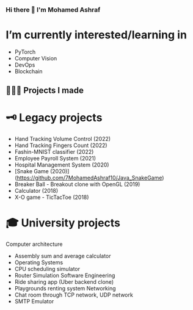 ### Hi there 👋 I'm Mohamed Ashraf


# I’m currently interested/learning in
- PyTorch
- Computer Vision
- DevOps
- Blockchain

## 👨🏻‍💻 Projects I made


# 🗝 Legacy projects
- Hand Tracking Volume Control (2022)
- Hand Tracking Fingers Count (2022)
- Fashin-MNIST classifier (2022)
- Employee Payroll System (2021)
- Hospital Management System (2020)
- [Snake Game (2020)] (https://github.com/7MohamedAshraf10/Java_SnakeGame)
- Breaker Ball - Breakout clone with OpenGL (2019)
- Calculator (2018)
- X-O game - TicTacToe (2018)

# 🎓 University projects

Computer architecture
- Assembly sum and average calculator
- Operating Systems
- CPU scheduling simulator
- Router Simulation
Software Engineering
- Ride sharing app (Uber backend clone)
- Playgrounds renting system
Networking
- Chat room through TCP network, UDP network
- SMTP Emulator
<!--
**7MohamedAshraf10/7MohamedAshraf10** is a ✨ _special_ ✨ repository because its `README.md` (this file) appears on your GitHub profile.
